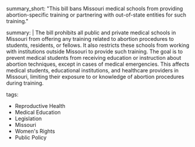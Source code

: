 summary_short: "This bill bans Missouri medical schools from providing abortion-specific training or partnering with out-of-state entities for such training."

summary: |
  The bill prohibits all public and private medical schools in Missouri from offering any training related to abortion procedures to students, residents, or fellows. It also restricts these schools from working with institutions outside Missouri to provide such training. The goal is to prevent medical students from receiving education or instruction about abortion techniques, except in cases of medical emergencies. This affects medical students, educational institutions, and healthcare providers in Missouri, limiting their exposure to or knowledge of abortion procedures during training.

tags:
  - Reproductive Health
  - Medical Education
  - Legislation
  - Missouri
  - Women's Rights
  - Public Policy
